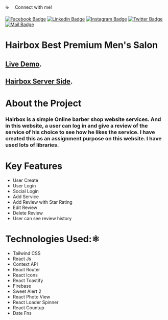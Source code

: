 :coffee: &emsp;Connect with me!

[![Facebook Badge](https://img.shields.io/badge/Facebook-1877F2?style=for-the-badge&logo=facebook&logoColor=white)](https://facebook.com/abnaeembsc) [![Linkedin Badge](https://img.shields.io/badge/LinkedIn-0077B5?style=for-the-badge&logo=linkedin&logoColor=white)](https://www.linkedin.com/in/developernaeem/) [![Instagram Badge](https://img.shields.io/badge/Instagram-E4405F?style=for-the-badge&logo=instagram&logoColor=white)](https://instagram.com/nwebpro) [![Twitter Badge](https://img.shields.io/badge/Twitter-1DA1F2?style=for-the-badge&logo=twitter&logoColor=white)](https://twitter.com/developernaeem) [![Mail Badge](https://img.shields.io/badge/Gmail-D14836?style=for-the-badge&logo=gmail&logoColor=white)](mailto:abnaeem.bsc@gmail.com)


# Hairbox Best Premium Men's Salon

## [Live Demo](https://genius-car-ce44b.web.app/).

## [Hairbox Server Side](https://github.com/Porgramming-Hero-web-course/b6a11-service-review-server-side-nwebpro).

# About the Project
### Hairbox is a simple Online barber shop website services. And in this website, a user can log in and give a review of the service of his choice to see how he likes the service. I have created this as an assignment purpose on this website. I have used lots of libraries.

# Key Features

- User Create
- User Login 
- Social Login
- Add Service
- Add Review with Star Rating
- Edit Review
- Delete Review
- User can see review history


# Technologies Used:⚛️
- Tailwind CSS
- React Js
- Context API
- React Router
- React Icons
- React Toastify
- Firebase
- Sweet Alert 2
- React Photo View
- React Loader Spinner
- React Countup
- Date Fns


